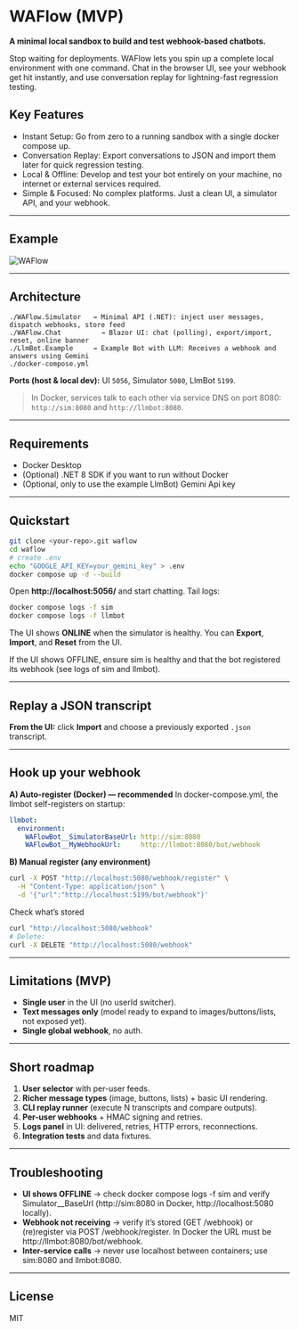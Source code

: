 ﻿# WAFlow (MVP)

**A minimal local sandbox to build and test webhook-based chatbots.**

Stop waiting for deployments. WAFlow lets you spin up a complete local environment with one command.
Chat in the browser UI, see your webhook get hit instantly, and use conversation replay for lightning-fast regression testing.

## Key Features

- Instant Setup: Go from zero to a running sandbox with a single docker compose up.
- Conversation Replay: Export conversations to JSON and import them later for quick regression testing.
- Local & Offline: Develop and test your bot entirely on your machine, no internet or external services required.
- Simple & Focused: No complex platforms. Just a clean UI, a simulator API, and your webhook.

---

## Example 
![WAFlow](docs/assets/waflowDemoGif.gif)

---

## Architecture
```
./WAFlow.Simulator   → Minimal API (.NET): inject user messages, dispatch webhooks, store feed
./WAFlow.Chat          → Blazor UI: chat (polling), export/import, reset, online banner
./LlmBot.Example     → Example Bot with LLM: Receives a webhook and answers using Gemini
./docker-compose.yml
```

**Ports (host & local dev):** UI `5056`, Simulator `5080`, LlmBot `5199`.

> In Docker, services talk to each other via service DNS on port 8080:
> `http://sim:8080` and `http://llmbot:8080`.

---

## Requirements
- Docker Desktop
- (Optional) .NET 8 SDK if you want to run without Docker
- (Optional, only to use the example LlmBot) Gemini Api key
---

## Quickstart 
```bash
git clone <your-repo>.git waflow
cd waflow
# create .env 
echo "GOOGLE_API_KEY=your_gemini_key" > .env
docker compose up -d --build
```

Open **http://localhost:5056/** and start chatting. 
Tail logs:
```bash
docker compose logs -f sim
docker compose logs -f llmbot

```

The UI shows **ONLINE** when the simulator is healthy. You can **Export**, **Import**, and **Reset** from the UI.

If the UI shows OFFLINE, ensure sim is healthy and that the bot registered its webhook (see logs of sim and llmbot).

---


## Replay a JSON transcript
**From the UI:** click **Import** and choose a previously exported `.json` transcript.


---

## Hook up your webhook

**A) Auto-register (Docker) — recommended**
In docker-compose.yml, the llmbot self-registers on startup:
```yaml
llmbot:
  environment:
    WAFlowBot__SimulatorBaseUrl: http://sim:8080
    WAFlowBot__MyWebhookUrl:     http://llmbot:8080/bot/webhook
```
**B) Manual register (any environment)**
```bash
curl -X POST "http://localhost:5080/webhook/register" \
  -H "Content-Type: application/json" \
  -d '{"url":"http://localhost:5199/bot/webhook"}'
```

Check what’s stored
```bash
curl "http://localhost:5080/webhook"
# Delete:
curl -X DELETE "http://localhost:5080/webhook"
```
---

## Limitations (MVP)
- **Single user** in the UI (no userId switcher).
- **Text messages only** (model ready to expand to images/buttons/lists, not exposed yet).
- **Single global webhook**, no auth.

---

## Short roadmap
1) **User selector** with per-user feeds.
2) **Richer message types** (image, buttons, lists) + basic UI rendering.
3) **CLI replay runner** (execute N transcripts and compare outputs).
4) **Per-user webhooks** + HMAC signing and retries.
5) **Logs panel** in UI: delivered, retries, HTTP errors, reconnections.
6) **Integration tests** and data fixtures.

---



## Troubleshooting
- **UI shows OFFLINE** → check docker compose logs -f sim and verify Simulator__BaseUrl (http://sim:8080 in Docker, http://localhost:5080 locally).
- **Webhook not receiving** → verify it’s stored (GET /webhook) or (re)register via POST /webhook/register. In Docker the URL must be http://llmbot:8080/bot/webhook.
- **Inter-service calls** → never use localhost between containers; use sim:8080 and llmbot:8080.
---

## License
MIT 
